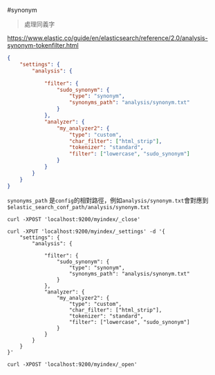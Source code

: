 #synonym
>處理同義字

https://www.elastic.co/guide/en/elasticsearch/reference/2.0/analysis-synonym-tokenfilter.html


```json
{
    "settings": {
        "analysis": {

            "filter": {
                "sudo_synonym": {
                    "type": "synonym",
                    "synonyms_path": "analysis/synonym.txt"
                }
            },
            "analyzer": {
                "my_analyzer2": {
                    "type": "custom",
                    "char_filter": ["html_strip"],
                    "tokenizer": "standard",
                    "filter": ["lowercase", "sudo_synonym"]
                }
            }
        }
    }
}
```
`synonyms_path` 是`config`的相對路徑，例如`analysis/synonym.txt`會對應到 `$elastic_search_conf_path/analysis/synonym.txt`



```
curl -XPOST 'localhost:9200/myindex/_close'

curl -XPUT 'localhost:9200/myindex/_settings' -d '{
    "settings": {
        "analysis": {

            "filter": {
                "sudo_synonym": {
                    "type": "synonym",
                    "synonyms_path": "analysis/synonym.txt"
                }
            },
            "analyzer": {
                "my_analyzer2": {
                    "type": "custom",
                    "char_filter": ["html_strip"],
                    "tokenizer": "standard",
                    "filter": ["lowercase", "sudo_synonym"]
                }
            }
        }
    }
}'

curl -XPOST 'localhost:9200/myindex/_open'
```